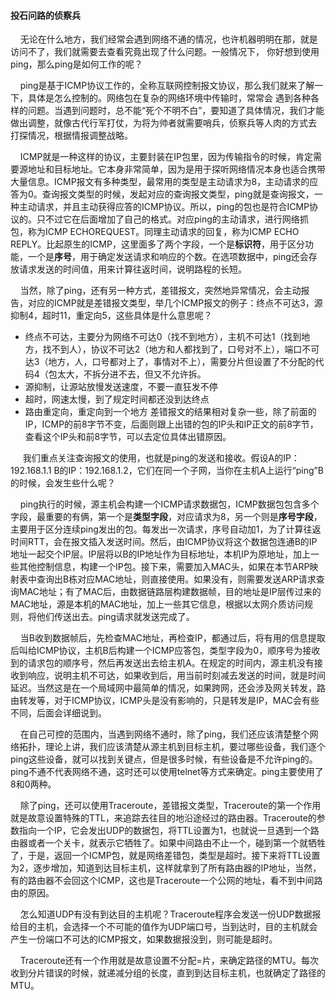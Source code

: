 #### 投石问路的侦察兵

&nbsp;&nbsp;&nbsp;&nbsp;无论在什么地方，我们经常会遇到网络不通的情况，也许机器明明在那，就是访问不了，我们就需要去查看究竟出现了什么问题。一般情况下，
你好想到使用ping，那么ping是如何工作的呢？

&nbsp;&nbsp;&nbsp;&nbsp;ping是基于ICMP协议工作的，全称互联网控制报文协议，那么我们就来了解一下，具体是怎么控制的。网络包在复杂的网络环境中传输时，常常会
遇到各种各样的问题。当遇到问题时，总不能“死个不明不白”，要知道了具体情况，我们才能做出调整，就像古代行军打仗，为将为帅者就需要哨兵，侦察兵等人肉的方式去
打探情况，根据情报调整战略。

&nbsp;&nbsp;&nbsp;&nbsp;ICMP就是一种这样的协议，主要封装在IP包里，因为传输指令的时候，肯定需要源地址和目标地址。它本身非常简单，因为是用于探听网络情况本身也适合携带大量信息。ICMP报文有多种类型，最常用的类型是主动请求为8，主动请求的应答为0。查询报文类型的时候，发起对应的查询报文类型，ping就是查询报文，一种主动请求，并且主动获得应答的ICMP协议。所以，ping的包也是符合ICMP协议的。只不过它在后面增加了自己的格式。对应ping的主动请求，进行网络抓包，称为ICMP ECHOREQUEST。同理主动请求的回复，称为ICMP ECHO REPLY。比起原生的ICMP，这里面多了两个字段，一个是**标识符**，用于区分功能，一个是**序号**，用于确定发送请求和响应的个数。在选项数据中，ping还会存放请求发送的时间值，用来计算往返时间，说明路程的长短。

&nbsp;&nbsp;&nbsp;&nbsp;当然，除了ping，还有另一种方式，差错报文，突然地异常情况，会主动报告，对应的ICMP就是差错报文类型，举几个ICMP报文的例子：终点不可达3，源抑制4，超时11，重定向5，这些具体是什么意思呢？
  - 终点不可达，主要分为网络不可达0（找不到地方），主机不可达1（找到地方，找不到人），协议不可达2（地方和人都找到了，口号对不上），端口不可达3（地方，人，口号都对上了，事情对不上），需要分片但设置了不分配的代码4（包太大，不拆分进不去，但又不允许拆。
  - 源抑制，让源站放慢发送速度，不要一直狂发不停
  - 超时，网速太慢，到了规定时间都还没到达终点
  - 路由重定向，重定向到一个地方
 差错报文的结果相对复杂一些，除了前面的IP，ICMP的前8字节不变，后面则跟上出错的包的IP头和IP正文的前8字节，查看这个IP头和前8字节，可以去定位具体出错原因。
 
&nbsp;&nbsp;&nbsp;&nbsp; 我们重点关注查询报文的使用，也就是ping的发送和接收。假设A的IP：192.168.1.1 B的IP：192.168.1.2，它们在同一个子网，当你在主机A上运行“ping”B的时候，会发生些什么呢？

&nbsp;&nbsp;&nbsp;&nbsp;ping执行的时候，源主机会构建一个ICMP请求数据包，ICMP数据包包含多个字段，最重要的有俩，第一个是**类型字段**，对应请求为8，另一个则是**序号字段**，主要用于区分连续ping发出的包。每发出一次请求，序号自动加1，为了计算往返时间RTT，会在报文插入发送时间。然后，由ICMP协议将这个数据包连通B的IP地址一起交个IP层。IP层将以B的IP地址作为目标地址，本机IP为原地址，加上一些其他控制信息，构建一个IP包。接下来，需要加入MAC头，如果在本节ARP映射表中查询出B栋对应MAC地址，则直接使用。如果没有，则需要发送ARP请求查询MAC地址；有了MAC后，由数据链路层构建数据帧，目的地址是IP层传过来的MAC地址，源是本机的MAC地址，加上一些其它信息，根据以太网介质访问规则，将他们传送出去。ping请求就发送完成了。

&nbsp;&nbsp;&nbsp;&nbsp;当B收到数据帧后，先检查MAC地址，再检查IP，都通过后，将有用的信息提取后叫给ICMP协议，主机B后构建一个ICMP应答包，类型字段为0，顺序号为接收到的请求包的顺序号，然后再发送出去给主机A。在规定的时间内，源主机没有接收到响应，说明主机不可达，如果收到后，用当前时刻减去发送的时间，就是时间延迟。当然这是在一个局域网中最简单的情况，如果跨网，还会涉及网关转发，路由转发等，对于ICMP协议，ICMP头是没有影响的，只是转发是IP，MAC会有些不同，后面会详细说到。
  
&nbsp;&nbsp;&nbsp;&nbsp;在自己可控的范围内，当遇到网络不通时，除了ping，我们还应该清楚整个网络拓扑，理论上讲，我们应该清楚从源主机到目标主机，要过哪些设备，我们逐个ping这些设备，就可以找到关键点，但是很多时候，有些设备是不允许ping的。ping不通不代表网络不通，这时还可以使用telnet等方式来确定。ping主要使用了8和0两种。

&nbsp;&nbsp;&nbsp;&nbsp;除了ping，还可以使用Traceroute，差错报文类型，Traceroute的第一个作用就是故意设置特殊的TTL，来追踪去往目的地沿途经过的路由器。Traceroute的参数指向一个IP，它会发出UDP的数据包，将TTL设置为1，也就说一旦遇到一个路由器或者一个关卡，就表示它牺牲了。如果中间路由不止一个，碰到第一个就牺牲了，于是，返回一个ICMP包，就是网络差错包，类型是超时。接下来将TTL设置为2，逐步增加，知道到达目标主机，这样就拿到了所有路由器的IP地址，当然，有的路由器不会回这个ICMP，这也是Traceroute一个公网的地址，看不到中间路由的原因。

&nbsp;&nbsp;&nbsp;&nbsp;怎么知道UDP有没有到达目的主机呢？Traceroute程序会发送一份UDP数据报给目的主机，会选择一个不可能的值作为UDP端口号，当到达时，目的主机就会产生一份端口不可达的ICMP报文，如果数据报没到，则可能是超时。

&nbsp;&nbsp;&nbsp;&nbsp;Traceroute还有一个作用就是故意设置不分配=片，来确定路径的MTU。每次收到分片错误的时候，就递减分组的长度，直到到达目标主机，也就确定了路径的MTU。
